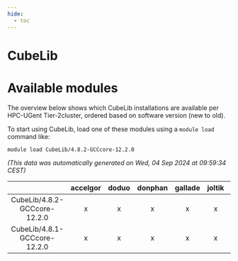 ```yaml
---
hide:
  - toc
---
```


CubeLib
=======

# Available modules


The overview below shows which CubeLib installations are available per HPC-UGent Tier-2cluster, ordered based on software version (new to old).

To start using CubeLib, load one of these modules using a `module load` command like:

```shell
module load CubeLib/4.8.2-GCCcore-12.2.0
```

*(This data was automatically generated on Wed, 04 Sep 2024 at 09:59:34 CEST)*  

| |accelgor|doduo|donphan|gallade|joltik|shinx|skitty|
| :---: | :---: | :---: | :---: | :---: | :---: | :---: | :---: |
|CubeLib/4.8.2-GCCcore-12.2.0|x|x|x|x|x|x|x|
|CubeLib/4.8.1-GCCcore-12.2.0|x|x|x|x|x|x|x|
